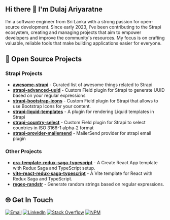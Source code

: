 ## Hi there 👋 I'm Dulaj Ariyaratne

I’m a software engineer from Sri Lanka with a strong passion for open-source development. Since early 2023, I’ve been contributing to the Strapi ecosystem, creating and managing projects that aim to empower developers and improve the community's resources. My focus is on crafting valuable, reliable tools that make building applications easier for everyone.

## 🎁 Open Source Projects

### Strapi Projects

- [**awesome-strapi**](https://github.com/dynolabs/awesome-strapi) - Curated list of awesome things related to Strapi
- [**strapi-advanced-uuid**](https://github.com/Dulajdeshan/strapi-advanced-uuid) - Custom Field plugin for Strapi to generate UUID based on your regular expressions
- [**strapi-bootstrap-icons**](https://github.com/dynolabs/strapi-bootstrap-icons) - Custom Field plugin for Strapi that allows to use Bootstrap Icons for your content.
- [**strapi-liquid-templates**](https://github.com/dynolabs/strapi-liquid-templates) - A plugin for rendering Liquid templates in Strapi
- [**strapi-country-select**](https://github.com/dynolabs/strapi-country-select) - Custom Field plugin for Strapi to select countries in ISO 3166-1 alpha-2 format
- [**strapi-provider-mailersend**](https://github.com/dynolabs/strapi-provider-mailersend) - MailerSend provider for strapi email plugin

### Other Projects

- [**cra-template-redux-saga-typescript**](https://github.com/Dulajdeshan/cra-template-redux-saga-typescript) - A Create React App template with Redux Saga and TypeScript setup.
- [**vite-react-redux-saga-typescript**](https://github.com/Dulajdeshan/vite-react-redux-saga-typescript) - A Vite template for React with Redux Saga and TypeScript.
- [**regex-randstr**](https://github.com/dynolabs/regex-randstr) - Generate random strings based on regular expressions.


## 🌐 Get In Touch
[![Email](https://img.shields.io/badge/dulaj@fcodelabs.com-%23EA4335.svg?logo=Gmail&logoColor=white)](mailto:dulaj@fcodelabs.com)
[![LinkedIn](https://img.shields.io/badge/LinkedIn-%230077B5.svg?logo=linkedin&logoColor=white)](https://linkedin.com/in/dulaj) [![Stack Overflow](https://img.shields.io/badge/-Stackoverflow-FE7A16?logo=stack-overflow&logoColor=white)](https://stackoverflow.com/users/13368318) [![NPM](https://img.shields.io/badge/-npm-CB3837?logo=npm&logoColor=white)](https://www.npmjs.com/~dulajdeshan) 

